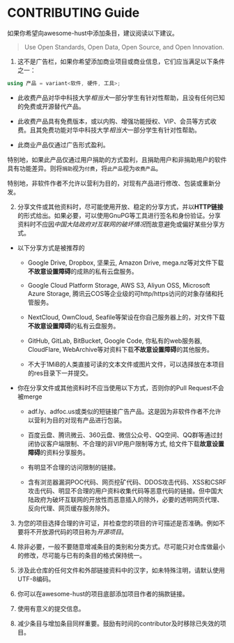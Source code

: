# CONTRIBUTING Guide

如果你希望向awesome-hust中添加条目，建议阅读以下建议。

> Use Open Standards, Open Data, Open Source, and Open Innovation.

1. 这不是广告栏，如果你希望添加商业项目或商业信息，它们应当满足以下条件之一：

```c++
using 产品 = variant<软件, 硬件, 工具>;
```

 * 此收费产品对华中科技大学*相当大*一部分学生有针对性帮助，且没有任何已知的免费或开源替代产品。

 * 此收费产品具有免费版本，或以内购、增强功能授权、VIP、会员等方式收费。且其免费功能对华中科技大学*相当大*一部分学生有针对性帮助。

 * 此商业产品仅通过广告形式盈利。

特别地，如果此产品仅通过用户捐助的方式盈利，且捐助用户和非捐助用户的软件具有功能差异。则将`捐助`视为`付费`，将`此产品`视为`收费产品`。

特别地，非软件作者不允许以营利为目的，对现有产品进行修改、包装或重新分发。

2. 分享文件或其他资料时，尽可能使用开放、稳定的分享方式，并以**HTTP链接**的形式给出。如果必要，可以使用GnuPG等工具进行签名和身份验证。分享资料时不应因*中国大陆政府对互联网的破坏情况*而故意避免或偏好某些分享方式。

 * 以下分享方式是被推荐的

     * Google Drive, Dropbox, 坚果云, Amazon Drive, mega.nz等对文件下载**不故意设置障碍**的成熟的私有云盘服务。

     * Google Cloud Platform Storage, AWS S3, Aliyun OSS, Microsoft Azure Storage, 腾讯云COS等企业级的可http/https访问的对象存储和托管服务。

     * NextCloud, OwnCloud, Seafile等架设在你自己服务器上的，对文件下载**不故意设置障碍**的私有云盘服务。

     * GitHub, GitLab, BitBucket, Google Code, 你私有的web服务器, CloudFlare, WebArchive等对资料下载**不故意设置障碍**的其他服务。

     * 不大于1MiB的人类直接可读的文本文件或图片文件，可以选择放在本项目的res目录下一并提交。

 * 你在分享文件或其他资料时不应当使用以下方式，否则你的Pull Request不会被merge

     * adf.ly、adfoc.us或类似的短链接广告产品。这是因为非软件作者不允许以营利为目的对现有产品进行包装。

     * 百度云盘、腾讯微云、360云盘、微信公众号、QQ空间、QQ群等通过封闭协议客户端限制、不合理的非VIP用户限制等方式, 给文件下载**故意设置障碍**的资料分享服务。

     * 有明显不合理的访问限制的链接。

     * 含有浏览器漏洞POC代码、网页挖矿代码、DDOS攻击代码、XSS和CSRF攻击代码、明显不合理的用户资料收集代码等恶意代码的链接。但中国大陆政府为破坏互联网的开放性而恶意插入的除外，必要的透明网页代理、反向代理、网页缓存服务除外。

3. 为您的项目选择合理的许可证，并检查您的项目的许可描述是否准确。例如不要将不开放源代码的项目称为*开源项目*。

4. 除非必要，一般不要随意增减条目的类别和分类方式。尽可能只对仓库做最小的修改，尽可能与已有的条目的格式保持统一。

5. 涉及此仓库的任何文件和外部链接资料中的汉字，如未特殊注明，请默认使用UTF-8编码。

6. 你可以在awesome-hust的项目底部添加项目作者的捐款链接。

7. 使用有意义的提交信息。

8. 减少条目与增加条目同样重要。鼓励有时间的contributor及时移除已失效的项目。
